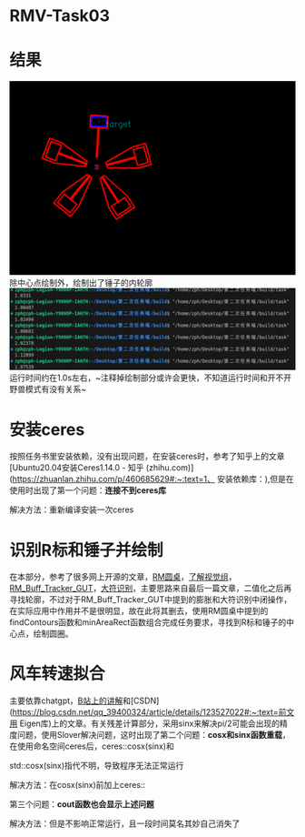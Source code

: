 # RMV-Task03
# 结果
 ![](task/image/circle.png)
 除中心点绘制外，绘制出了锤子的内轮廓
 ![](task/image/time.png)
 运行时间约在1.0s左右，~注释掉绘制部分或许会更快，不知道运行时间和开不开野兽模式有没有关系~
# 安装ceres

按照任务书里安装依赖，没有出现问题，在安装ceres时，参考了知乎上的文章[Ubuntu20.04安装Ceres1.14.0 - 知乎 (zhihu.com)](https://zhuanlan.zhihu.com/p/460685629#:~:text=1、 安装依赖库：),但是在使用时出现了第一个问题：__连接不到ceres库__

解决方法：重新编译安装一次ceres

# 识别R标和锤子并绘制

在本部分，参考了很多网上开源的文章，[RM圆桌](https://www.robomaster.com/zh-CN/resource/pages/activities/1015)，[了解视觉组](https://blog.csdn.net/weixin_42754478/article/details/108159529#:~:text=%E9%80%9A%E8%BF%87%E5%AF%B9%E8%A3%85%E7%94%B2%E6%9D%BF%E8%BF%9B%E8%A1%8C%E6%95%B0%E5%AD%97)，[RM_Buff_Tracker_GUT](https://github.com/DH13768095744/RM_Buff_Tracker_GUT.git)，[大符识别](https://blog.csdn.net/qq_43667130/article/details/105276577#:~:text=%E5%B0%B1%E4%BB%A5RoboMast)，主要思路来自最后一篇文章，二值化之后再寻找轮廓，不过对于RM_Buff_Tracker_GUT中提到的膨胀和大符识别中闭操作，在实际应用中作用并不是很明显，故在此将其删去，使用RM圆桌中提到的findContours函数和minAreaRect函数组合完成任务要求，寻找到R标和锤子的中心点，绘制圆圈。

# 风车转速拟合

主要依靠chatgpt，[B站上的讲解](https://www.bilibili.com/video/BV14D4y1A7Lj/?spm_id_from=333.337.search-card.all.click&vd_source=8770d56010b0e34f5cc1d7a504162aac)和[CSDN](https://blog.csdn.net/qq_39400324/article/details/123527022#:~:text=前文用 Eigen库)上的文章。有关残差计算部分，采用sinx来解决pi/2可能会出现的精度问题，使用Slover解决问题，这时出现了第二个问题：__cosx和sinx函数重载__，在使用命名空间ceres后，ceres::cosx(sinx)和

std::cosx(sinx)指代不明，导致程序无法正常运行

解决方法：在cosx(sinx)前加上ceres::

第三个问题：__cout函数也会显示上述问题__

解决方法：但是不影响正常运行，且一段时间莫名其妙自己消失了
